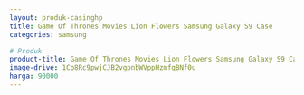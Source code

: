 ```yaml
---
layout: produk-casinghp
title: Game Of Thrones Movies Lion Flowers Samsung Galaxy S9 Case
categories: samsung

# Produk
product-title: Game Of Thrones Movies Lion Flowers Samsung Galaxy S9 Case
image-drive: 1Co8Rc9pwjCJB2vgpnbWVppHzmfqBNf0u
harga: 90000
---
```

